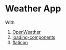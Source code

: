 # Weather App

With 
1. [OpenWeather](https://openweathermap.org/api)
1. [loading-components](https://www.npmjs.com/package/react-loading-components)
1. [flaticon](https://www.flaticon.com/)
